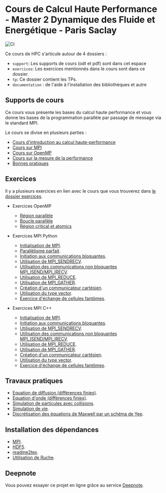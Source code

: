 # Cours de Calcul Haute Performance - Master 2 Dynamique des Fluide et Energétique - Paris Saclay

![CI](https://github.com/Maison-de-la-Simulation/HPC-DFE-Paris-Saclay/actions/workflows/main.yml/badge.svg)

Ce cours de HPC s'articule autour de 4 dossiers :
- `support`: Les supports de cours (odt et pdf) sont dans cet espace
- `exercices`: Les exercices mentionnés dans le cours sont dans ce dossier.
- `tp`: Ce dossier contient les TPs.
- `documentation` : de l'aide à l'installation des bibliothèques et autre

## Supports de cours

Ce cours vous présente les bases du calcul haute performance et vous donne les
bases de la programmation parallèle par passage de message via le standard MPI.

Le cours se divise en plusieurs parties :
- [Cours d'introduction au calcul haute-performance](./support/Introduction_HPC.pdf)
- [Cours sur MPI](./support/MPI.pdf)
- [Cours sur OpenMP](./support/OpenMP.pdf)
- [Cours sur la mesure de la performance](./support/mesure_performance.pdf)
- [Bonnes pratiques](./support/bonnes_pratiques.pdf)

## Exercices

Il y a plusieurs exercices en lien avec le cours que vous trouverez
dans [le dossier exercices](./exercices/).

- Exercices OpenMP
  - [Région parallèle](./exercices/openmp/1_omp_parallel)
  - [Boucle parallèle](./exercices/openmp/2_omp_do)
  - [Région critical et atomics](./exercices/openmp/3_omp_critical)

- Exercices MPI Python
  - [Initialisation de MPI](./exercices/mpi/python/1_initialization).
  - [Parallélisme parfait](./exercices/mpi/python/1_embarrassingly_parallel).
  - [Initiation aux communications bloquantes](./exercices/mpi/2_blocking_com).
  - [Utilisation de MPI_SENDRECV](./exercices/mpi/3_sendrecv).
  - [Utilisation des communications non bloquantes MPI_ISEND/MPI_IRECV](./exercices/mpi/4_nonblockling_com).
  - [Utilisation de MPI_REDUCE](./exercices/mpi/5_reduce_com).
  - [Utilisation de MPI_GATHER](./exercices/mpi/6_gather_com).
  - [Création d'un communicateur cartésien](./exercices/mpi/7_cartesian_com).
  - [Utilisation du type vector](./exercices/mpi/8_type_vector).
  - [Exercice d'échange de cellules fantômes](./exercices/mpi/9_gather_matrix).

- Exercices MPI C++
  - [Initialisation de MPI](./exercices/mpi/cpp/1_initialization).
  - [Initiation aux communications bloquantes](./exercices/mpi/2_blocking_com).
  - [Utilisation de MPI_SENDRECV](./exercices/mpi/3_sendrecv).
  - [Utilisation des communications non bloquantes MPI_ISEND/MPI_IRECV](./exercices/mpi/4_nonblockling_com).
  - [Utilisation de MPI_REDUCE](./exercices/mpi/5_reduce_com).
  - [Utilisation de MPI_GATHER](./exercices/mpi/6_gather_com).
  - [Création d'un communicateur cartésien](./exercices/mpi/7_cartesian_com).
  - [Utilisation du type vector](./exercices/mpi/8_type_vector).
  - [Exercice d'échange de cellules fantômes](./exercices/mpi/9_gather_matrix).

## Travaux pratiques

- [Equation de diffusion (différences finies)](./tp/diffusion/).
- [Equation d'onde (différences finies)](./tp/onde/).
- [Simulation de particules avec collisions](./tp/marble/).
- [Simulation de vie](./tp/life/).
- [Discrétisation des équations de Maxwell par un schéma de Yee](./tp/maxwell/).

## Installation des dépendances

- [MPI](./documentation/mpi.md).
- [HDF5](./documentation/hdf5.md).
- [readme2tex](./documentation/readme2tex.md).
- [Utilisation de Ruche](./documentation/ruche.md).

## Deepnote

Vous pouvez essayer ce projet en ligne grâce au service [Deepnote](./documentation/deepnote.md).
